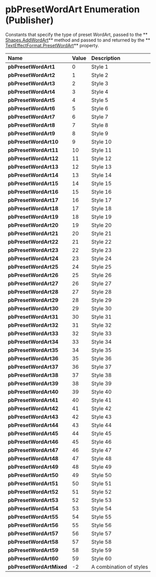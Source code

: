 
# pbPresetWordArt Enumeration (Publisher)

Constants that specify the type of preset WordArt, passed to the  ** [Shapes.AddWordArt](8ff83baa-5d88-5f80-3a69-5f712ba5e583.md)** method and passed to and returned by the ** [TextEffectFormat.PresetWordArt](0b78499e-1a66-143b-91b0-2efb66617017.md)** property.



|**Name**|**Value**|**Description**|
|:-----|:-----|:-----|
| **pbPresetWordArt1**|0|Style 1|
| **pbPresetWordArt2**|1|Style 2|
| **pbPresetWordArt3**|2|Style 3|
| **pbPresetWordArt4**|3|Style 4|
| **pbPresetWordArt5**|4|Style 5|
| **pbPresetWordArt6**|5|Style 6|
| **pbPresetWordArt7**|6|Style 7|
| **pbPresetWordArt8**|7|Style 8|
| **pbPresetWordArt9**|8|Style 9|
| **pbPresetWordArt10**|9|Style 10|
| **pbPresetWordArt11**|10|Style 11|
| **pbPresetWordArt12**|11|Style 12|
| **pbPresetWordArt13**|12|Style 13|
| **pbPresetWordArt14**|13|Style 14|
| **pbPresetWordArt15**|14|Style 15|
| **pbPresetWordArt16**|15|Style 16|
| **pbPresetWordArt17**|16|Style 17|
| **pbPresetWordArt18**|17|Style 18|
| **pbPresetWordArt19**|18|Style 19|
| **pbPresetWordArt20**|19|Style 20|
| **pbPresetWordArt21**|20|Style 21|
| **pbPresetWordArt22**|21|Style 22|
| **pbPresetWordArt23**|22|Style 23|
| **pbPresetWordArt24**|23|Style 24|
| **pbPresetWordArt25**|24|Style 25|
| **pbPresetWordArt26**|25|Style 26|
| **pbPresetWordArt27**|26|Style 27|
| **pbPresetWordArt28**|27|Style 28|
| **pbPresetWordArt29**|28|Style 29|
| **pbPresetWordArt30**|29|Style 30|
| **pbPresetWordArt31**|30|Style 31|
| **pbPresetWordArt32**|31|Style 32|
| **pbPresetWordArt33**|32|Style 33|
| **pbPresetWordArt34**|33|Style 34|
| **pbPresetWordArt35**|34|Style 35|
| **pbPresetWordArt36**|35|Style 36|
| **pbPresetWordArt37**|36|Style 37|
| **pbPresetWordArt38**|37|Style 38|
| **pbPresetWordArt39**|38|Style 39|
| **pbPresetWordArt40**|39|Style 40|
| **pbPresetWordArt41**|40|Style 41|
| **pbPresetWordArt42**|41|Style 42|
| **pbPresetWordArt43**|42|Style 43|
| **pbPresetWordArt44**|43|Style 44|
| **pbPresetWordArt45**|44|Style 45|
| **pbPresetWordArt46**|45|Style 46|
| **pbPresetWordArt47**|46|Style 47|
| **pbPresetWordArt48**|47|Style 48|
| **pbPresetWordArt49**|48|Style 49|
| **pbPresetWordArt50**|49|Style 50|
| **pbPresetWordArt51**|50|Style 51|
| **pbPresetWordArt52**|51|Style 52|
| **pbPresetWordArt53**|52|Style 53|
| **pbPresetWordArt54**|53|Style 54|
| **pbPresetWordArt55**|54|Style 55|
| **pbPresetWordArt56**|55|Style 56|
| **pbPresetWordArt57**|56|Style 57|
| **pbPresetWordArt58**|57|Style 58|
| **pbPresetWordArt59**|58|Style 59|
| **pbPresetWordArt60**|59|Style 60|
| **pbPresetWordArtMixed**|-2|A combination of styles|
